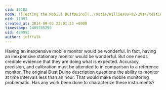```yaml
---
cid: 10183
node: ![Testing the Mobile DustDuino](../notes/Willie/09-02-2014/testing-the-mobile-dustduino)
nid: 11097
created_at: 2014-09-03 23:01:33 +0000
timestamp: 1409785293
uid: 424992
author: jefffalk
---
```


Having an inexpensive mobile monitor would be wonderful.  In fact, having an inexpensive stationary monitor would be wonderful. But one needs credible evidence that they are doing what is expected. Accuracy, precision, and calibration must be attended to in comparison to a reference monitor. The original Dust Duino description questions the ability to monitor at time intervals less than an hour.  That would make mobile monitoring  problematic. Has any work been done to characterize these instruments?